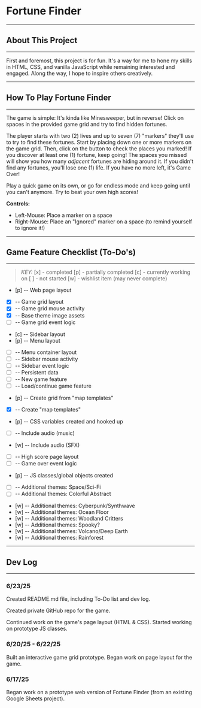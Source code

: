 
# Fortune Finder

---

## About This Project

---

First and foremost, this project is for fun. It's a way for me to hone my skills in HTML, CSS, and vanilla JavaScript while remaining interested and engaged. Along the way, I hope to inspire others creatively.

---

## How To Play Fortune Finder

---

The game is simple: It's kinda like Minesweeper, but in reverse! Click on spaces in the provided game grid and try to find hidden fortunes.

The player starts with two (2) lives and up to seven (7) "markers" they'll use to try to find these fortunes. Start by placing down one or more markers on the game grid. Then, click on the button to check the places you marked! If you discover at least one (1) fortune, keep going! The spaces you missed will show you how many *adjacent* fortunes are hiding around it. If you didn't find any fortunes, you'll lose one (1) life. If you have no more left, it's Game Over!

Play a quick game on its own, or go for endless mode and keep going until you can't anymore. Try to beat your own high scores!

**Controls:**
- Left-Mouse: Place a marker on a space
- Right-Mouse: Place an "Ignored" marker on a space (to remind yourself to ignore it!)

---

## Game Feature Checklist (To-Do's)

---

> *KEY:*
> [x] - completed
> [p] - partially completed
> [c] - currently working on
> [ ] - not started
> [w] - wishlist item (may never complete)

- [p] -- Web page layout
- [x] -- Game grid layout
- [x] -- Game grid mouse activity
- [x] -- Base theme image assets
- [ ] -- Game grid event logic
- [c] -- Sidebar layout
- [p] -- Menu layout
- [ ] -- Menu container layout
- [ ] -- Sidebar mouse activity
- [ ] -- Sidebar event logic
- [ ] -- Persistent data
- [ ] -- New game feature
- [ ] -- Load/continue game feature
- [p] -- Create grid from "map templates"
- [x] -- Create "map templates"
- [p] -- CSS variables created and hooked up
- [ ] -- Include audio (music)
- [w] -- Include audio (SFX)
- [ ] -- High score page layout
- [ ] -- Game over event logic
- [p] -- JS classes/global objects created
- [ ] -- Additional themes: Space/Sci-Fi
- [ ] -- Additional themes: Colorful Abstract
- [w] -- Additional themes: Cyberpunk/Synthwave
- [w] -- Additional themes: Ocean Floor
- [w] -- Additional themes: Woodland Critters
- [w] -- Additional themes: Spooky?
- [w] -- Additional themes: Volcano/Deep Earth
- [w] -- Additional themes: Rainforest

---

## Dev Log

---

### 6/23/25

Created README.md file, including To-Do list and dev log.

Created private GitHub repo for the game.

Continued work on the game's page layout (HTML & CSS). Started working on prototype JS classes.

### 6/20/25 - 6/22/25

Built an interactive game grid prototype. Began work on page layout for the game.

### 6/17/25

Began work on a prototype web version of Fortune Finder (from an existing Google Sheets project).
